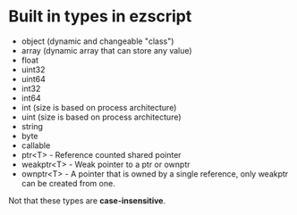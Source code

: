 # Built in types in ezscript

* object (dynamic and changeable "class")
* array (dynamic array that can store any value)
* float
* uint32
* uint64
* int32
* int64
* int (size is based on process architecture)
* uint (size is based on process architecture)
* string
* byte
* callable
* ptr\<T\> - Reference counted shared pointer
* weakptr\<T\> - Weak pointer to a ptr or ownptr
* ownptr\<T\> - A pointer that is owned by a single reference, only weakptr can be created from one.

Not that these types are **case-insensitive**.
